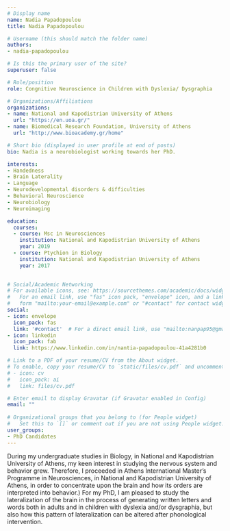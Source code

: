 ```yaml
---
# Display name
name: Nadia Papadopoulou
title: Nadia Papadopoulou

# Username (this should match the folder name)
authors:
- nadia-papadopoulou

# Is this the primary user of the site?
superuser: false

# Role/position
role: Congnitive Neuroscience in Children with Dyslexia/ Dysgraphia

# Organizations/Affiliations
organizations:
- name: National and Kapodistrian University of Athens
  url: "https://en.uoa.gr/"
- name: Biomedical Research Foundation, University of Athens
  url: "http://www.bioacademy.gr/home"

# Short bio (displayed in user profile at end of posts)
bio: Nadia is a neurobiologist working towards her PhD.

interests:
- Handedness
- Brain Laterality
- Language
- Neurodevelopmental disorders & difficulties
- Behavioral Neuroscience
- Neurobiology
- Neuroimaging

education:
  courses:
  - course: Msc in Neurosciences
    institution: National and Kapodistrian University of Athens
    year: 2019
  - course: Ptychion in Biology
    institution: National and Kapodistrian University of Athens
    year: 2017
  

# Social/Academic Networking
# For available icons, see: https://sourcethemes.com/academic/docs/widgets/#icons
#   For an email link, use "fas" icon pack, "envelope" icon, and a link in the
#   form "mailto:your-email@example.com" or "#contact" for contact widget.
social:
- icon: envelope
  icon_pack: fas
  link: '#contact'  # For a direct email link, use "mailto:nanpap95@gmail.com".
- icon: linkedin
  icon_pack: fab
  link: https://www.linkedin.com/in/nantia-papadopoulou-41a4281b0

# Link to a PDF of your resume/CV from the About widget.
# To enable, copy your resume/CV to `static/files/cv.pdf` and uncomment the lines below.  
# - icon: cv
#   icon_pack: ai
#   link: files/cv.pdf

# Enter email to display Gravatar (if Gravatar enabled in Config)
email: ""
  
# Organizational groups that you belong to (for People widget)
#   Set this to `[]` or comment out if you are not using People widget.  
user_groups:
- PhD Candidates
---
```


During my undergraduate studies in Biology, in National and Kapodistrian University of Athens, my keen interest in studying the nervous system and behavior grew. Therefore, I proceeded in Athens International Master’s Programme in Neurosciences, in National and Kapodistrian University of Athens, in order to concentrate upon the brain and how its orders are interpreted into behavior.) For my PhD, I am pleased to study the lateralization of the brain in the process of generating written letters and words both in adults and in children with dyslexia and/or dysgraphia, but also how this pattern of lateralization can be altered after phonological intervention.
